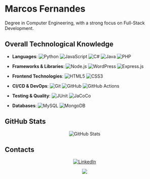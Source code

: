 # Marcos Fernandes 

Degree in Computer Engineering, with a strong focus on Full-Stack Development.

## Overall Technological Knowledge

- **Languages**: ![Python](https://img.shields.io/badge/Python-3776AB?style=flat&logo=python&logoColor=white) ![JavaScript](https://img.shields.io/badge/JavaScript-F7DF1E?style=flat&logo=javascript&logoColor=black) ![C#](https://img.shields.io/badge/C%23-239120?style=flat) ![Java](https://img.shields.io/badge/Java-ED8B00?style=flat) ![PHP](https://img.shields.io/badge/PHP-777BB4?style=flat&logo=php&logoColor=white)


- **Frameworks & Libraries**: ![Node.js](https://img.shields.io/badge/Node.js-339933?style=flat&logo=node.js&logoColor=white) ![WordPress](https://img.shields.io/badge/WordPress-21759B?style=flat&logo=wordpress&logoColor=white) ![Express.js](https://img.shields.io/badge/Express.js-000000?style=flat)


- **Frontend Technologies**: ![HTML5](https://img.shields.io/badge/HTML5-E34F26?style=flat&logo=html5&logoColor=white) ![CSS3](https://img.shields.io/badge/CSS3-1572B6?style=flat&logo=css3&logoColor=white)


- **CI/CD & DevOps**: ![Git](https://img.shields.io/badge/Git-F05032?style=flat&logo=git&logoColor=white) ![GitHub](https://img.shields.io/badge/GitHub-181717?style=flat&logo=github&logoColor=white) ![GitHub Actions](https://img.shields.io/badge/GitHub%20Actions-2088FF?style=flat&logo=github-actions&logoColor=white)

- **Testing & Quality**: ![JUnit](https://img.shields.io/badge/JUnit-E33332?style=flat&logo=junit5&logoColor=white) ![JaCoCo](https://img.shields.io/badge/Code%20Coverage-JaCoCo-green?style=flat)


- **Databases**: ![MySQL](https://img.shields.io/badge/MySQL-4479A1?style=flat&logo=mysql&logoColor=white) ![MongoDB](https://img.shields.io/badge/MongoDB-4ea94b?style=flat&logo=mongodb&logoColor=white)


## GitHub Stats
<div align="center">
  
![GitHub Stats](https://github-readme-stats.vercel.app/api?username=MarcosAFFernandes&show_icons=true&theme=merko)

</div>

## Contacts
<div align="center">
  
[![LinkedIn](https://img.shields.io/badge/LinkedIn-0077B5?style=for-the-badge&logo=linkedin&logoColor=white)](https://www.linkedin.com/in/marcos-fernandes-334353373) 

![](https://komarev.com/ghpvc/?username=MarcosAFFernandes&style=for-the-badge&abbreviated=true)

</div>
